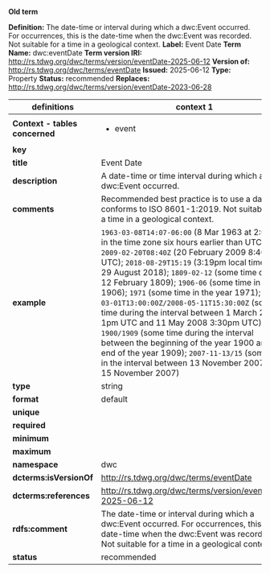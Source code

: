**Old term**

**Definition:** The date-time or interval during which a dwc:Event occurred. For occurrences, this is the date-time when the dwc:Event was recorded. Not suitable for a time in a geological context.
**Label:** Event Date
**Term Name:** dwc:eventDate
**Term version IRI:** http://rs.tdwg.org/dwc/terms/version/eventDate-2025-06-12
**Version of:** http://rs.tdwg.org/dwc/terms/eventDate
**Issued:** 2025-06-12
**Type:** Property
**Status:** recommended
**Replaces:** http://rs.tdwg.org/dwc/terms/version/eventDate-2023-06-28


| definitions | context 1 |
|-|-|
| **Context - tables concerned** | <ul><li>event</li></ul> |
| **key** |  |
| **title** | Event Date |
| **description** | A date-time or time interval during which a dwc:Event occurred. |
| **comments** | Recommended best practice is to use a date that conforms to ISO 8601-1:2019. Not suitable for a time in a geological context. |
| **example** | `1963-03-08T14:07-06:00` (8 Mar 1963 at 2:07pm in the time zone six hours earlier than UTC); `2009-02-20T08:40Z` (20 February 2009 8:40am UTC); `2018-08-29T15:19` (3:19pm local time on 29 August 2018); `1809-02-12` (some time during 12 February 1809); `1906-06` (some time in June 1906); `1971` (some time in the year 1971); `2007-03-01T13:00:00Z/2008-05-11T15:30:00Z` (some time during the interval between 1 March 2007 1pm UTC and 11 May 2008 3:30pm UTC); `1900/1909` (some time during the interval between the beginning of the year 1900 and the end of the year 1909); `2007-11-13/15` (some time in the interval between 13 November 2007 and 15 November 2007) |
| **type** | string |
| **format** | default |
| **unique** |  |
| **required** |  |
| **minimum** |  |
| **maximum** |  |
| **namespace** | dwc |
| **dcterms:isVersionOf** | http://rs.tdwg.org/dwc/terms/eventDate |
| **dcterms:references** | http://rs.tdwg.org/dwc/terms/version/eventDate-2025-06-12 |
| **rdfs:comment** | The date-time or interval during which a dwc:Event occurred. For occurrences, this is the date-time when the dwc:Event was recorded. Not suitable for a time in a geological context. |
| **status** | recommended |
